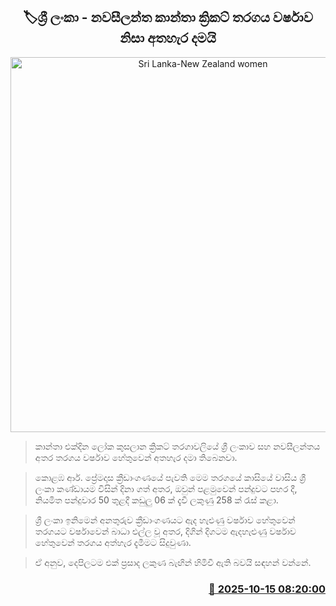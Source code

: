 <p align='center'><b><h2 align='center' title='Sri Lanka-New Zealand women's cricket match abandoned due to rain'>🏷ශ්‍රී ලංකා - නවසීලන්ත කාන්තා ක්‍රිකට් තරගය වර්ෂාව නිසා අතහැර දමයි</h2></b></p>
<p align='center'><img src='https://helakuru.sgp1.cdn.digitaloceanspaces.com/esana/images/lib/icc-women-2025.jpg' width='600' alt='Sri Lanka-New Zealand women's cricket match abandoned due to rain'></p>

> කාන්තා එක්දින ලෝක කුසලාන ක්‍රිකට් තරගාවලියේ ශ්‍රී ලංකාව සහ නවසීලන්තය අතර තරගය වර්ෂාව හේතුවෙන් අතහැර දමා තිබෙනවා.

> කොළඹ ආර්. ප්‍රේමදාස ක්‍රීඩාංගණයේ පැවති මෙම තරගයේ කාසියේ වාසිය ශ්‍රී ලංකා කණ්ඩායම විසින් දිනා ගත් අතර, ඔවුන් පළමුවෙන් පන්දුවට පහර දී, නියමිත පන්දුවාර 50 තුළදී කඩුලු 06 ක් දැවී ලකුණු 258 ක් රැස් කළා.

> ශ්‍රී ලංකා ඉනිමෙන් අනතුරුව ක්‍රීඩාංගණයට ඇද හැළුණු වර්ෂාව හේතුවෙන් තරගයට වර්ෂාවෙන් බාධා එල්ල වූ අතර, දිගින් දිගටම ඇදහැළුණු වර්ෂාව හේතුවෙන් තරගය අත්හැර දැමීමට සිදුවුණා.

> ඒ අනුව, දෙපිලටම එක් ප්‍රසාද ලකුණ බැඟින් හිමිවී ඇති බවයි සඳහන් වන්නේ.



<h3 align='right'><a href='https://www.helakuru.lk/esana/p/114505/'>📅 2025-10-15 08:20:00</a></h3>
